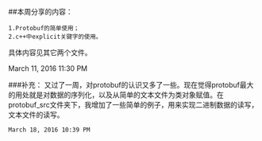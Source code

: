 ##本周分享的内容：

	1.Protobuf的简单使用；
	2.c++中explicit关键字的使用。

具体内容见其它两个文件。

March 11, 2016 11:30 PM

###补充：
	又过了一周，对protobuf的认识又多了一些。现在觉得protobuf最大的用处就是对数据的序列化，以及从简单的文本文件为类对象赋值。在protobuf_src文件夹下，我增加了一些简单的例子，用来实现二进制数据的读写，文本文件的读写。
	
	March 18, 2016 10:39 PM


